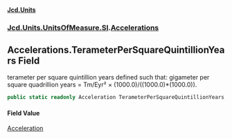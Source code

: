 #### [Jcd.Units](index 'index')
### [Jcd.Units.UnitsOfMeasure.SI](Jcd.Units.UnitsOfMeasure.SI 'Jcd.Units.UnitsOfMeasure.SI').[Accelerations](Accelerations 'Jcd.Units.UnitsOfMeasure.SI.Accelerations')

## Accelerations.TerameterPerSquareQuintillionYears Field

terameter per square quintillion years defined such that: gigameter per square quadrillion years = Tm/Eyr² ×
(1000.0)/((1000.0)*(1000.0)).

```csharp
public static readonly Acceleration TerameterPerSquareQuintillionYears;
```

#### Field Value
[Acceleration](Acceleration 'Jcd.Units.UnitTypes.Acceleration')